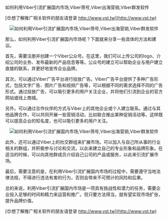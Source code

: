 如何利用Viber引流扩展国内市场,Viber筛号,Viber出海营销,Viber群发软件

[😍想了解推广相关软件的朋友请登录 http://www.vst.tw](http://www.vst.tw)

 <center><img src="https://vst.tw/MP4/tuiguang/png/6.png" alt="如何利用Viber引流扩展国内市场,Viber筛号,Viber出海营销,Viber群发软件"></center>

那么，如何利用Viber引流扩展国内市场呢？下面就来分享一些具体的方法和建议。

首先，需要注册并创建一个Viber公众号。在这里，我们可以上传公司的logo、介绍公司的业务、发布最新的产品信息等等。公众号的建立可以帮助企业与用户建立直接的联系，并更好地宣传企业品牌。

其次，可以通过Viber广告平台进行投放广告。Viber广告平台提供了多种广告形式，包括文字广告、图片广告和视频广告等，可以根据不同的需求选择不同的广告形式。通过投放广告，可以吸引更多的用户关注企业，并将他们引流到企业的官方网站或线上商城。

另外，可以通过合作伙伴的方式与Viber上的其他企业或个人建立联系。通过与其他品牌合作，可以共同开展一些营销活动，比如联合推出某种促销活动等。这样既可以提高企业的知名度，也可以吸引更多的用户关注。

 <center><img src="https://vst.tw/MP4/tuiguang/png/7.png" alt="如何利用Viber引流扩展国内市场,Viber筛号,Viber出海营销,Viber群发软件"></center>

此外，还可以通过Viber上的社交群组来扩展市场。可以加入与自己所从事的行业相关的群组，并积极参与讨论和交流，以此来建立自己的专业形象和品牌形象。在适当的时候，可以向其他群成员介绍自己公司的产品或服务，以此来引流扩展市场。

最后，需要注意的是，在利用Viber引流扩展国内市场的过程中，需要遵守当地法律法规，不得进行违法有害的行为，否则会带来不可预计的风险和后果。

总的来说，利用Viber引流扩展国内市场是一项具有挑战性和潜力的任务，需要企业投入足够的时间和精力来运营和推广。但只要方法得当，就有望实现市场扩张，提升品牌价值。

[😍想了解推广相关软件的朋友请登录 http://www.vst.tw](http://www.vst.tw)



